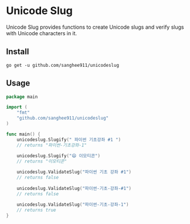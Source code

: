 # Unicode Slug
Unicode Slug provides functions to create Unicode slugs and verify slugs with Unicode characters in it.

## Install
```shell
go get -u github.com/sanghee911/unicodeslug
```

## Usage
```go
package main

import (
	"fmt"
	"github.com/sanghee911/unicodeslug"
)

func main() {
	unicodeslug.Slugify(" 파이썬 기초강좌 #1 ")
	// returns "파이썬-기초강좌-1"
	
	unicodeslug.Slugify("😄 이모티콘")
	// returns "이모티콘"

	unicodeslug.ValidateSlug("파이썬 기초 강좌 #1")
	// returns false
	
	unicodeslug.ValidateSlug("파이썬-기초-강좌-#1")
	// returns false
	
	unicodeslug.ValidateSlug("파이썬-기초-강좌-1")
	// returns true
}
```